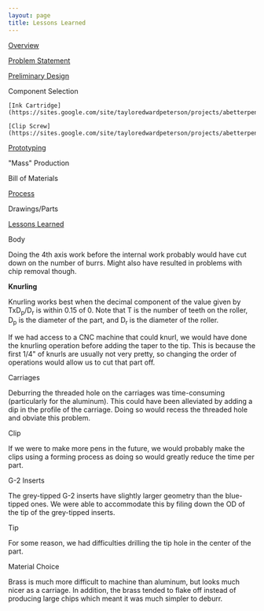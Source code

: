 ```yaml
---
layout: page
title: Lessons Learned
---
```


[Overview](https://sites.google.com/site/tayloredwardpeterson/projects/abetterpen)

[Problem Statement](https://sites.google.com/site/tayloredwardpeterson/projects/abetterpen/problemstatement)

[Preliminary Design](https://sites.google.com/site/tayloredwardpeterson/projects/abetterpen/preliminarydesign)

Component Selection 

    [Ink Cartridge](https://sites.google.com/site/tayloredwardpeterson/projects/abetterpen/cartridgeselection)

    [Clip Screw](https://sites.google.com/site/tayloredwardpeterson/projects/abetterpen/clipscrewselection)

[Prototyping](https://sites.google.com/site/tayloredwardpeterson/projects/abetterpen/alphaprototype)

"Mass" Production 

   Bill of Materials 

   [Process](https://sites.google.com/site/tayloredwardpeterson/projects/abetterpen/process)

   Drawings/Parts 

   [Lessons Learned](https://sites.google.com/site/tayloredwardpeterson/projects/abetterpen/lessonslearned)

Body

Doing the 4th axis work before the internal work probably would have cut down on the number of burrs. Might also have resulted in problems with chip removal though. 

**Knurling**

Knurling works best when the decimal component of the value given by TxD<sub>p</sub>/D<sub>r</sub> is within 0.15 of 0. Note that T is the number of teeth on the roller, D<sub>p</sub> is the diameter of the part, and D<sub>r</sub> is the diameter of the roller. 

If we had access to a CNC machine that could knurl, we would have done the knurling operation before adding the taper to the tip. This is because the first 1/4" of knurls are usually not very pretty, so changing the order of operations would allow us to cut that part off. 

Carriages

Deburring the threaded hole on the carriages was time-consuming (particularly for the aluminum). This could have been alleviated by adding a dip in the profile of the carriage. Doing so would recess the threaded hole and obviate this problem. 

Clip

If we were to make more pens in the future, we would probably make the clips using a forming process as doing so would greatly reduce the time per part. 

G-2 Inserts

The grey-tipped G-2 inserts have slightly larger geometry than the blue-tipped ones. We were able to accommodate this by filing down the OD of the tip of the grey-tipped inserts. 

Tip

For some reason, we had difficulties drilling the tip hole in the center of the part. 

Material Choice

Brass is much more difficult to machine than aluminum, but looks much nicer as a carriage. In addition, the brass tended to flake off instead of producing large chips which meant it was much simpler to deburr. 
